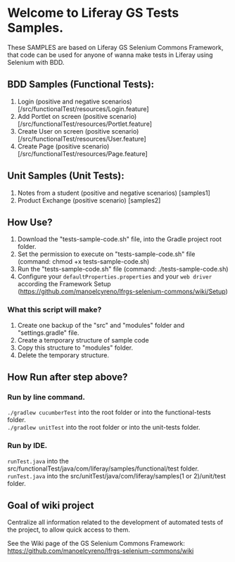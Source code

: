 # Welcome to Liferay GS Tests Samples.

These SAMPLES are based on Liferay GS Selenium Commons Framework, that code can be used for anyone of wanna make tests in Liferay using Selenium with BDD.

## BDD Samples (Functional Tests):

1. Login (positive and negative scenarios) [/src/functionalTest/resources/Login.feature]
2. Add Portlet on screen (positive scenario) [/src/functionalTest/resources/Portlet.feature]
3. Create User on screen (positive scenario) [/src/functionalTest/resources/User.feature]
4. Create Page (positive scenario) [/src/functionalTest/resources/Page.feature]

## Unit Samples (Unit Tests):

1. Notes from a student (positive and negative scenarios) [samples1]
2. Product Exchange (positive scenario) [samples2]

## How Use?

1. Download the "tests-sample-code.sh" file, into the Gradle project root folder.
2. Set the permission to execute on "tests-sample-code.sh" file (command: chmod +x tests-sample-code.sh)
3. Run the "tests-sample-code.sh" file (command: ./tests-sample-code.sh)
4. Configure your `defaultProperties.properties` and your `web driver` according the Framework Setup (https://github.com/manoelcyreno/lfrgs-selenium-commons/wiki/Setup)

### What this script will make?

1. Create one backup of the "src" and "modules" folder and "settings.gradle" file.
2. Create a temporary structure of sample code
3. Copy this structure to "modules" folder.
4. Delete the temporary structure.

## How Run after step above?

### Run by line command.

`./gradlew cucumberTest` into the root folder or into the functional-tests folder.
<br> `./gradlew unitTest` into the root folder or into the unit-tests folder.

### Run by IDE.

`runTest.java` into the src/functionalTest/java/com/liferay/samples/functional/test folder.
<br> `runTest.java` into the src/unitTest/java/com/liferay/samples(1 or 2)/unit/test folder.

## Goal of wiki project

Centralize all information related to the development of automated tests of the project, to allow quick access to them.

See the Wiki page of the GS Selenium Commons Framework: https://github.com/manoelcyreno/lfrgs-selenium-commons/wiki
